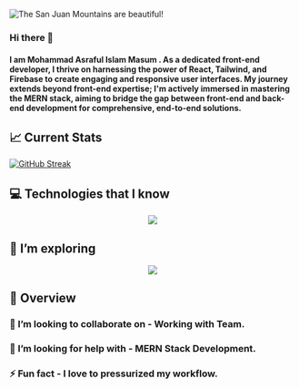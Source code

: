 
![The San Juan Mountains are beautiful!](https://i.postimg.cc/2jGQxw2x/github-banner.png "San Juan Mountains")

### Hi there 👋
#### I am Mohammad Asraful Islam Masum . As a dedicated front-end developer, I thrive on harnessing the power of React, Tailwind, and Firebase to create engaging and responsive user interfaces. My journey extends beyond front-end expertise; I'm actively immersed in mastering the MERN stack, aiming to bridge the gap between front-end and back-end development for comprehensive, end-to-end solutions.

## 📈 Current Stats
[![GitHub Streak](https://github-readme-streak-stats.herokuapp.com?user=AsrafulMasum&theme=github-dark-dimmed&hide_border=true&card_width=850)](https://git.io/streak-stats)

<!-- ## 📫 How to reach me: -->
## 💻 Technologies that I know
<p align="center">
  <a href="https://skillicons.dev">
    <img src="https://skillicons.dev/icons?i=js,html,css,tailwind,react,firebase" />
  </a>
</p>

## 🌱 I’m exploring

<p align="center">
  <a href="https://skillicons.dev">
    <img src="https://skillicons.dev/icons?i=nodejs,mongodb,express,postman&perline=5" />
  </a>
</p>

## 👀 Overview 
<!-- **AsrafulMasum/AsrafulMasum** is a ✨ _special_ ✨ repository because its `README.md` (this file) appears on your GitHub profile.

Here are some ideas to get you started: -->

<!-- - 🔭 I’m currently working on ... -->
### 👯 I’m looking to collaborate on - Working with Team.
### 🤔 I’m looking for help with - MERN Stack Development.
### ⚡ Fun fact - I love to pressurized my workflow.
<!-- - 💬 Ask me about ...
- 😄 Pronouns: ... -->

